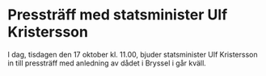 # Pressträff med statsminister Ulf Kristersson

I dag, tisdagen den 17 oktober kl. 11.00, bjuder statsminister Ulf Kristersson in till pressträff med anledning av dådet i Bryssel i går kväll.
